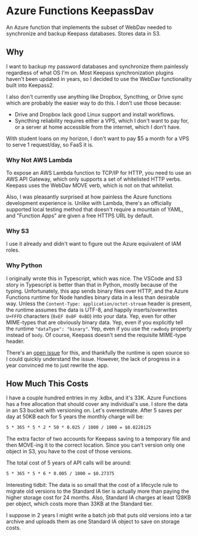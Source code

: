 # Azure Functions KeepassDav

An Azure function that implements the subset of WebDav needed to synchronize and backup Keepass databases. Stores data in S3.

## Why

I want to backup my password databases and synchronize them painlessly regardless of what OS I'm on. Most Keepass synchronization plugins haven't been updated in years, so I decided to use the WebDav functionality built into Keepass2.

I also don't currently use anything like Dropbox, Syncthing, or Drive sync which are probably the easier way to do this. I don't use those because:

- Drive and Dropbox lack good Linux support and install workflows.
- Syncthing reliability requires either a VPS, which I don't want to pay for, or a server at home accessible from the internet, which I don't have.

With student loans on my horizon, I don't want to pay \$5 a month for a VPS to serve 1 request/day, so FaaS it is.

### Why Not AWS Lambda

To expose an AWS Lambda function to TCP/IP for HTTP, you need to use an AWS API Gateway, which only supports a set of whitelisted HTTP verbs. Keepass uses the WebDav MOVE verb, which is not on that whitelist.

Also, I was pleasantly surprised at how painless the Azure functions development experience is. Unlike with Lambda, there's an officially supported local testing method that doesn't require a mountain of YAML, and "Function Apps" are given a free HTTPS URL by default.

### Why S3

I use it already and didn't want to figure out the Azure equivalent of IAM roles.

### Why Python

I originally wrote this in Typescript, which was nice. The VSCode and S3 story in Typescript is better than that in Python, mostly because of the typing. Unfortunately, this app sends binary files over HTTP, and the Azure Functions runtime for Node handles binary data in a less than desirable way. Unless the `Content-Type: application/octet-stream` header is present, the runtime assumes the data is UTF-8, and happily inserts/overwrites `U+FFFD` characters (`0xEF 0xBF 0xBD`) into your data. Yep, even for other MIME-types that are obviously binary data. Yep, even if you explicitly tell the runtime `"dataType": "binary"`. Yep, even if you use the `rawBody` property instead of `body`. Of course, Keepass doesn't send the requisite MIME-type header.

There's an [open issue](https://github.com/Azure/azure-functions-host/issues/4475) for this, and thankfully the runtime is open source so I could quickly understand the issue. However, the lack of progress in a year convinced me to just rewrite the app.

## How Much This Costs

I have a couple hundred entries in my .kdbx, and it's 33K. Azure Functions has a free allocation that should cover any individual's use. I store the data in an S3 bucket with versioning on. Let's overestimate. After 5 saves per day at 50KB each for 5 years the monthly charge will be:

```txt
5 * 365 * 5 * 2 * 50 * 0.025 / 1000 / 1000 = $0.0228125
```

The extra factor of two accounts for Keepass saving to a temporary file and then MOVE-ing it to the correct location. Since you can't version only one object in S3, you have to the cost of those versions.

The total cost of 5 years of API calls will be around:

```txt
5 * 365 * 5 * 6 * 0.005 / 1000 = $0.27375
```

Interesting tidbit: The data is so small that the cost of a lifecycle rule to migrate old versions to the Standard IA tier is actually more than paying the higher storage cost for 24 months. Also, Standard IA charges at least 128KB per object, which costs more than 33KB at the Standard tier.

I suppose in 2 years I might write a batch job that puts old versions into a tar archive and uploads them as one Standard IA object to save on storage costs.
